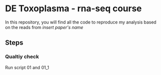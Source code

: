 # DE Toxoplasma - rna-seq course
In this repository, you will find all the code to reproduce my analysis based on the reads from *insert paper's name*
## Steps
### Qualtiy check
Run script 01 and 01_1
